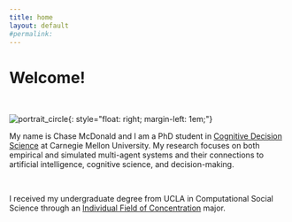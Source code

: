 ```yaml
---
title: home
layout: default
#permalink:
---
```





# Welcome!
<br/>

![portrait_circle](/images/portrait_circle.png){: style="float: right; margin-left: 1em;"}


My name is Chase McDonald and I am a PhD student in [Cognitive Decision Science](https://www.cmu.edu/dietrich/sds/) at Carnegie Mellon University. My research focuses on both empirical and simulated multi-agent systems and their connections to artificial intelligence, cognitive science, and decision-making.

<br/>

I received my undergraduate degree from UCLA in Computational Social Science through an [Individual Field of Concentration](http://www.honors.ucla.edu/other-programs/design-your-own-major/#) major. 